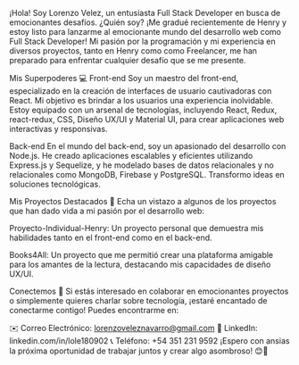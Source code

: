 ¡Hola! Soy Lorenzo Velez, un entusiasta Full Stack Developer en busca de emocionantes desafíos.
¿Quién soy?
¡Me gradué recientemente de Henry y estoy listo para lanzarme al emocionante mundo del desarrollo web como Full Stack Developer! Mi pasión por la programación y mi experiencia en diversos proyectos, tanto en Henry como como Freelancer, me han preparado para enfrentar cualquier desafío que se me presente.

Mis Superpoderes 💻
Front-end
Soy un maestro del front-end, especializado en la creación de interfaces de usuario cautivadoras con React. Mi objetivo es brindar a los usuarios una experiencia inolvidable. Estoy equipado con un arsenal de tecnologías, incluyendo React, Redux, react-redux, CSS, Diseño UX/UI y Material UI, para crear aplicaciones web interactivas y responsivas.

Back-end
En el mundo del back-end, soy un apasionado del desarrollo con Node.js. He creado aplicaciones escalables y eficientes utilizando Express.js y Sequelize, y he modelado bases de datos relacionales y no relacionales como MongoDB, Firebase y PostgreSQL. Transformo ideas en soluciones tecnológicas.

Mis Proyectos Destacados 🚀
Echa un vistazo a algunos de los proyectos que han dado vida a mi pasión por el desarrollo web:

Proyecto-Individual-Henry: Un proyecto personal que demuestra mis habilidades tanto en el front-end como en el back-end.

Books4All: Un proyecto que me permitió crear una plataforma amigable para los amantes de la lectura, destacando mis capacidades de diseño UX/UI.

Conectemos 📩
Si estás interesado en colaborar en emocionantes proyectos o simplemente quieres charlar sobre tecnología, ¡estaré encantado de conectarme contigo! Puedes encontrarme en:

✉️ Correo Electrónico: lorenzoveleznavarro@gmail.com
📱 LinkedIn: linkedin.com/in/lole180902
📞 Teléfono: +54 351 231 9592
¡Espero con ansias la próxima oportunidad de trabajar juntos y crear algo asombroso! 😊🚀
